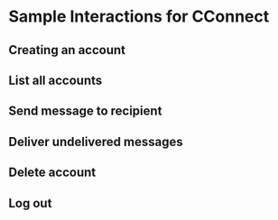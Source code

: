# Sample Interactions for CConnect

## Creating an account

## List all accounts

## Send message to recipient

## Deliver undelivered messages

## Delete account

## Log out
